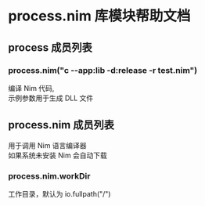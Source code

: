 # process.nim 库模块帮助文档

<a id="process"></a>
## process 成员列表


<a id="process.nim"></a>
### process.nim("c --app:lib -d:release -r test.nim") 
 编译 Nim 代码,  
示例参数用于生成 DLL 文件

<a id="process.nim"></a>
## process.nim 成员列表

用于调用 Nim 语言编译器  
如果系统未安装 Nim 会自动下载

<a id="process.nim.workDir"></a>
### process.nim.workDir 
 工作目录，默认为  io.fullpath("/")
